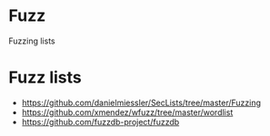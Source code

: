 # Fuzz

Fuzzing lists

# Fuzz lists

* https://github.com/danielmiessler/SecLists/tree/master/Fuzzing
* https://github.com/xmendez/wfuzz/tree/master/wordlist
* https://github.com/fuzzdb-project/fuzzdb
